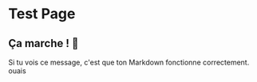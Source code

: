 # Test Page

## Ça marche ! 🎉

Si tu vois ce message, c'est que ton Markdown fonctionne correctement. ouais

